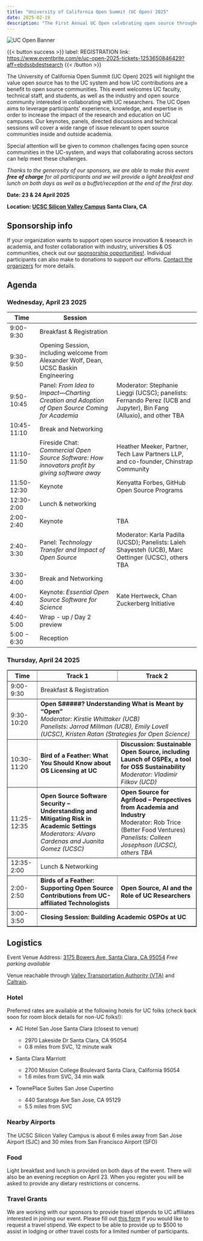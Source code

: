```yaml
---
title: "University of California Open Summit (UC Open) 2025"
date: 2025-02-19
description: "The First Annual UC Open celebrating open source throughout the UC system:  23 & 24 April 2025 – Santa Clara, CA"
---
```


![UC Open Banner](Banner_UCOpen2025.png)

{{< button success >}}
label: REGISTRATION
link: https://www.eventbrite.com/e/uc-open-2025-tickets-1253650846429?aff=ebdssbdestsearch
{{< /button >}}

The University of California Open Summit (UC Open) 2025 will highlight the value open source has to the UC system and how UC contributions are a benefit to open source communities. This event welcomes UC faculty, technical staff, and students, as well as the industry and open source community interested in collaborating with UC researchers. The UC Open aims to leverage participants' experience, knowledge, and expertise in order to increase the impact of the research and education on UC campuses. Our keynotes, panels, directed discussions and technical sessions will cover a wide range of issue relevant to open source communities inside and outside academia.

Special attention will be given to common challenges facing open source communities in the UC-system, and ways that collaborating across sectors can help meet these challenges.

_Thanks to the generosity of our sponsors, we are able to make this event **free of charge** for all participants and we will provide a light breakfast and lunch on both days as well as a buffet/reception at the end of the first day._

**Date: 23 & 24 April 2025**

**Location: [UCSC Silicon Valley Campus](https://siliconvalley.ucsc.edu/facility/) Santa Clara, CA**

## Sponsorship info

If your organization wants to support open source innovation & research in academia, and foster collaboration with industry, universities & OS communities, check out our [sponsorship opportunities!](./sponsor/_index.md). Individual participants can also make to donations to support our efforts. [Contact the organizers](mailto:slieggi@ucsc.edu) for more details.

## Agenda

### Wednesday, April 23 2025

| Time        | Session                                                                                         |                                                                                                                    |
| ----------- | ----------------------------------------------------------------------------------------------- | ------------------------------------------------------------------------------------------------------------------ |
| 9:00-9:30   | Breakfast & Registration                                                                        |                                                                                                                    |
| 9:30-9:50   | Opening Session, including welcome from Alexander Wolf, Dean, UCSC Baskin Engineering           |                                                                                                                    |
| 9:50-10:45  | Panel: _From Idea to Impact—Charting Creation and Adoption of Open Source Coming for Academia_  | Moderator: Stephanie Lieggi (UCSC); panelists: Fernando Perez (UCB and Jupyter), Bin Fang (Alluxio), and other TBA |
| 10:45-11:10 | Break and Networking                                                                            |                                                                                                                    |
| 11:10-11:50 | Fireside Chat: _Commercial Open Source Software: How innovators profit by giving software away_ | Heather Meeker, Partner, Tech Law Partners LLP, and co-founder, Chinstrap Community                                |
| 11:50-12:30 | Keynote                                                                                         | Kenyatta Forbes, GitHub Open Source Programs                                                                       |
| 12:30-2:00  | Lunch & networking                                                                              |                                                                                                                    |
| 2:00-2:40   | Keynote                                                                                         | TBA                                                                                                                |
| 2:40-3:30   | Panel: _Technology Transfer and Impact of Open Source_                                          | Moderator: Karla Padilla (UCSD); Panelists: Laleh Shayesteh (UCB), Marc Oettinger (UCSC), others TBA               |
| 3:30-4:00   | Break and Networking                                                                            |                                                                                                                    |
| 4:00-4:40   | Keynote: _Essential Open Source Software for Science_                                           | Kate Hertweck, Chan Zuckerberg Initiative                                                                          |
| 4:40-5:00   | Wrap - up / Day 2 preview                                                                       |                                                                                                                    |
| 5:00 - 6:30 | Reception                                                                                       |                                                                                                                    |

### Thursday, April 24 2025

<table border='1' cellpadding='3' style='border-collapse:collapse'><thead>
  <tr>
    <th>Time</th>
    <th>Track 1</th>
    <th>Track 2</th>
  </tr></thead>
<tbody>
  <tr>
    <td>9:00-9:30</td>
    <td colspan="2">Breakfast &amp; Registration</td>
  </tr>
  <tr>
    <td>9:30-10:20</td>
    <td colspan="2"><b>Open S#####? Understanding What is Meant by “Open”</b><br><em>Moderator: Kirstie Whittaker (UCB)<br>Panelists: Jarrod Millman (UCB), Emily Lovell (UCSC), Kristen Ratan (Strategies for Open Science)</em></td>
  </tr>
  <tr>
    <td>10:30-11:20</td>
    <td><b>Bird of a Feather: What You Should Know about OS Licensing at UC</b></td>
    <td><b>Discussion: Sustainable Open Source, including Launch of OSPEx, a tool for OSS Sustainability</b><br><em>Moderator: Vladimir Filkov (UCD)</em></td>
  </tr>
  <tr>
    <td>11:25-12:35</td>
    <td><b>Open Source Software Security – Understanding and Mitigating Risk in Academic Settings</b><br><em>Moderators: Alvaro Cardenas and Juanita Gomez (UCSC)</em></td>
    <td><b>Open Source for Agrifood – Perspectives from Academia and Industry</b><br>Moderator: Rob Trice (Better Food Ventures)<br><em>Panelists: Colleen Josephson (UCSC), others TBA</em></td>
  </tr>
  <tr>
    <td>12:35-2:00</td>
    <td colspan="2">Lunch &amp; Networking</td>
  </tr>
  <tr>
    <td>2:00-2:50</td>
    <td><b>Birds of a Feather: Supporting Open Source Contributions from UC-affiliated Technologists</b></td>
    <td><b>Open Source, AI and the Role of UC Researchers</b></td>
  </tr>
  <tr>
    <td>3:00-3:50</td>
    <td colspan="2"><b>Closing Session: Building Academic OSPOs at UC</b></td>
  </tr>
</tbody></table>

## Logistics

Event Venue Address: [3175 Bowers Ave, Santa Clara, CA 95054](https://www.openstreetmap.org/directions?from=&to=37.379740,-121.976883#map=19/37.379619/-121.977135)
_Free parking available_

Venue reachable through [Valley Transportation Authority (VTA)](https://www.vta.org/) and [Caltrain](https://www.caltrain.com/).

### Hotel

Preferred rates are available at the following hotels for UC folks (check back soon for room block details for non-UC folks!):

- AC Hotel San Jose Santa Clara (closest to venue)

  - 2970 Lakeside Dr Santa Clara, CA 95054
  - 0.8 miles from SVC, 12 minute walk

- Santa Clara Marriott

  - 2700 Mission College Boulevard Santa Clara, California 95054
  - 1.6 miles from SVC, 34 min walk

- TownePlace Suites San Jose Cupertino
  - 440 Saratoga Ave San Jose, CA 95129
  - 5.5 miles from SVC

### Nearby Airports

The UCSC Silicon Valley Campus is about 6 miles away from San Jose Airport (SJC) and 30 miles from San Francisco Airport (SFO)

### Food

Light breakfast and lunch is provided on both days of the event. There will also be an evening reception on April 23. When you register you will be asked to provide any dietary restrictions or concerns.

### Travel Grants

We are working with our sponsors to provide travel stipends to UC affiliates interested in joining our event. Please fill out [this form](https://forms.gle/231icFHf4j5C4yWP8) if you would like to request a travel stipend. We expect to be able to provide up to $500 to assist in lodging or other travel costs for a limited number of participants.
